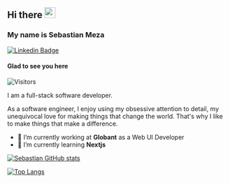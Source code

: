## Hi there <img src="https://media.giphy.com/media/hvRJCLFzcasrR4ia7z/giphy.gif" width="25px">
### My name is Sebastian Meza
[![Linkedin Badge](https://img.shields.io/badge/-LinkedIn-0e76a8?style=flat-square&logo=Linkedin&logoColor=white)](https://www.linkedin.com/in/sebastian-meza-688520178)

#### Glad to see you here
![Visitors](https://api.visitorbadge.io/api/visitors?path=https%3A%2F%2Fgithub.com%2Fsebackend&label=Visitors&countColor=%23f0b354)

I am a full-stack software developer.

As a software engineer, I enjoy using my obsessive attention to detail, my unequivocal love for making things that change the world. That's why I like to make things that make a difference.


- 💼 I’m currently working at **Globant** as a Web UI Developer
- 🌱 I’m currently learning **Nextjs**

[![Sebastian GitHub stats](https://github-readme-stats.vercel.app/api?username=sebackend)](https://github.com/sebackend/github-readme-stats)


[![Top Langs](https://github-readme-stats.vercel.app/api/top-langs/?username=sebackend&layout=compact)](https://github.com/sebackend/github-readme-stats)
